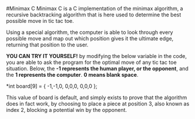 #Minimax C 
Minimax C is a C implementation of the minimax algorithm, a recursive backtracking algorithm that is here used to determine the best possible move in tic tac toe.

Using a special algorithm, the computer is able to look through every possible move and map out which position gives it the ultimate edge, returning that position to the user.

**YOU CAN TRY IT YOURSELF!**
by modifying the below variable in the code, you are able to ask the program for the optimal move of any tic tac toe situation. Below, the **-1 represents the human player, or the opponent**, and the **1 represents the computer**. **0 means blank space**.

*int board[9] = {
-1,-1,0,
0,0,0,
0,0,0
};

This value of board is default, and simply exists to prove that the algorithm does in fact work, by choosing to place a piece at position 3, also known as index 2, blocking a potential win by the opponent.
